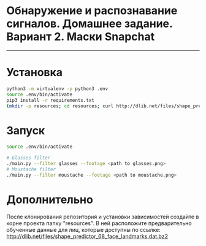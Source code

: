 # Обнаружение и распознавание сигналов. Домашнее задание. Вариант 2. Маски Snapchat
------------

# Установка
```sh
python3 -m virtualenv -p python3 .env
source .env/bin/activate
pip3 install -r requirements.txt
(mkdir -p resources; cd resources; curl http://dlib.net/files/shape_predictor_68_face_landmarks.dat.bz2 | bzip2 -d > shape_predictor_68_face_landmarks.dat)

```

# Запуск
```sh
source .env/bin/activate

# Glasses filter
./main.py --filter glasses --footage <path to glasses.png>
# Moustache filter
./main.py --filter moustache --footage <path to moustache.png>

```

# Дополнительно

После клонирования репозитория и установки зависимостей создайте в корне проекта папку "resources". 
В ней расположите предварительно обученные данные для лиц, которые доступны по ссылке:
http://dlib.net/files/shape_predictor_68_face_landmarks.dat.bz2
